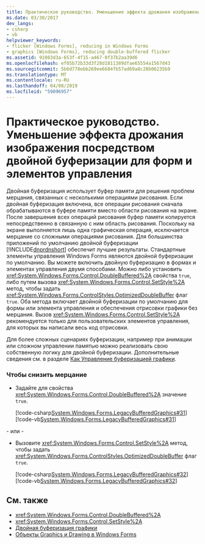 ```yaml
---
title: Практическое руководство. Уменьшение эффекта дрожания изображения посредством двойной буферизации для форм и элементов управления
ms.date: 03/30/2017
dev_langs:
- csharp
- vb
helpviewer_keywords:
- flicker [Windows Forms], reducing in Windows Forms
- graphics [Windows Forms], reducing double-buffered flicker
ms.assetid: 91083d3a-653f-4f15-a467-0f37b2aa39d6
ms.openlocfilehash: ef05b72b33d3f28d1811389dfae65554a1567d43
ms.sourcegitcommit: 5b6d778ebb269ee6684fb57ad69a8c28b06235b9
ms.translationtype: MT
ms.contentlocale: ru-RU
ms.lasthandoff: 04/08/2019
ms.locfileid: "59096957"
---
```

# <a name="how-to-reduce-graphics-flicker-with-double-buffering-for-forms-and-controls"></a>Практическое руководство. Уменьшение эффекта дрожания изображения посредством двойной буферизации для форм и элементов управления
Двойная буферизация использует буфер памяти для решения проблем мерцания, связанных с несколькими операциями рисования. Если двойная буферизация включена, все операции рисования сначала обрабатываются в буфере памяти вместо области рисования на экране. После завершения всех операций рисования буфер памяти копируется непосредственно в связанную с ним область рисования. Поскольку на экране выполняется лишь одна графическая операция, исключается мерцание со сложными операциями рисования. Для большинства приложений по умолчанию двойной буферизации [!INCLUDE[dnprdnshort](../../../../includes/dnprdnshort-md.md)] обеспечит лучшие результаты. Стандартные элементы управления Windows Forms являются двойной буферизации по умолчанию. Вы можете включить двойную буферизацию в формах и элементах управления двумя способами. Можно либо установить <xref:System.Windows.Forms.Control.DoubleBuffered%2A> свойства `true`, либо путем вызова <xref:System.Windows.Forms.Control.SetStyle%2A> метод, чтобы задать <xref:System.Windows.Forms.ControlStyles.OptimizedDoubleBuffer> флаг `true`. Оба метода включает двойной буферизации по умолчанию для формы или элемента управления и обеспечения отрисовки графики без мерцания. Вызов <xref:System.Windows.Forms.Control.SetStyle%2A> рекомендуется только для пользовательских элементов управления, для которых вы написали весь код отрисовки.  
  
 Для более сложных сценариях буферизации, например при анимации или сложном управлении памятью можно реализовать свою собственную логику для двойной буферизации. Дополнительные сведения см. в разделе [Как Управление буферизацией графики](how-to-manually-manage-buffered-graphics.md).  
  
### <a name="to-reduce-flicker"></a>Чтобы снизить мерцание  
  
-   Задайте для свойства <xref:System.Windows.Forms.Control.DoubleBuffered%2A> значение `true`.  
  
     [!code-csharp[System.Windows.Forms.LegacyBufferedGraphics#31](~/samples/snippets/csharp/VS_Snippets_Winforms/System.Windows.Forms.LegacyBufferedGraphics/CS/Class1.cs#31)]
     [!code-vb[System.Windows.Forms.LegacyBufferedGraphics#31](~/samples/snippets/visualbasic/VS_Snippets_Winforms/System.Windows.Forms.LegacyBufferedGraphics/VB/Class1.vb#31)]  
  
 \- или -  
  
-   Вызовите <xref:System.Windows.Forms.Control.SetStyle%2A> метод, чтобы задать <xref:System.Windows.Forms.ControlStyles.OptimizedDoubleBuffer> флаг `true`.  
  
     [!code-csharp[System.Windows.Forms.LegacyBufferedGraphics#32](~/samples/snippets/csharp/VS_Snippets_Winforms/System.Windows.Forms.LegacyBufferedGraphics/CS/Class1.cs#32)]
     [!code-vb[System.Windows.Forms.LegacyBufferedGraphics#32](~/samples/snippets/visualbasic/VS_Snippets_Winforms/System.Windows.Forms.LegacyBufferedGraphics/VB/Class1.vb#32)]  
  
## <a name="see-also"></a>См. также

- <xref:System.Windows.Forms.Control.DoubleBuffered%2A>
- <xref:System.Windows.Forms.Control.SetStyle%2A>
- [Двойная буферизация графики](double-buffered-graphics.md)
- [Объекты Graphics и Drawing в Windows Forms](graphics-and-drawing-in-windows-forms.md)
